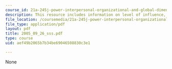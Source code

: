 ```yaml
---
course_id: 21a-245j-power-interpersonal-organizational-and-global-dimensions-fall-2005
description: This resource includes information on level of influence, nature of response.
file_location: /coursemedia/21a-245j-power-interpersonal-organizational-and-global-dimensions-fall-2005/aef49b2065b7b34be69046508830c3e1_2005_09_26_sss.pdf
file_type: application/pdf
layout: pdf
title: 2005_09_26_sss.pdf
type: course
uid: aef49b2065b7b34be69046508830c3e1

---
```

None